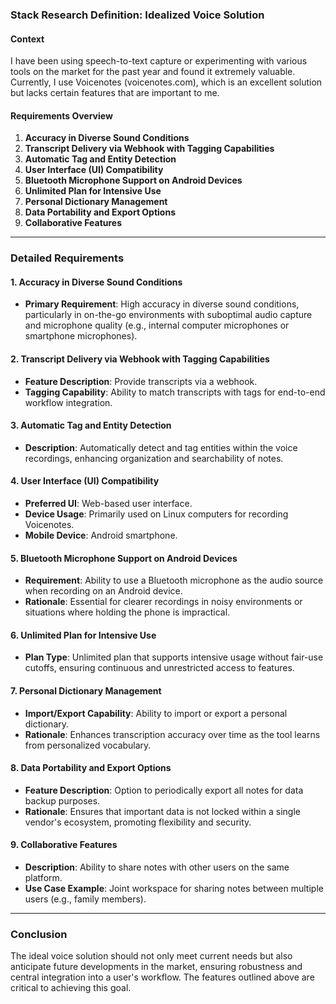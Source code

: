 <!-- Formatted by Tech Searches Formatting Agent -->
<!-- Original file: voice-note-app.md -->
<!-- Processed: 2025-08-25 11:58:42 -->
<!-- Model: qwen2.5:14b-instruct-q5_K_M -->

### Stack Research Definition: Idealized Voice Solution

#### Context
I have been using speech-to-text capture or experimenting with various tools on the market for the past year and found it extremely valuable. Currently, I use Voicenotes (voicenotes.com), which is an excellent solution but lacks certain features that are important to me.

#### Requirements Overview
1. **Accuracy in Diverse Sound Conditions**
2. **Transcript Delivery via Webhook with Tagging Capabilities**
3. **Automatic Tag and Entity Detection**
4. **User Interface (UI) Compatibility**
5. **Bluetooth Microphone Support on Android Devices**
6. **Unlimited Plan for Intensive Use**
7. **Personal Dictionary Management**
8. **Data Portability and Export Options**
9. **Collaborative Features**

---

### Detailed Requirements

#### 1. Accuracy in Diverse Sound Conditions
- **Primary Requirement**: High accuracy in diverse sound conditions, particularly in on-the-go environments with suboptimal audio capture and microphone quality (e.g., internal computer microphones or smartphone microphones).

#### 2. Transcript Delivery via Webhook with Tagging Capabilities
- **Feature Description**: Provide transcripts via a webhook.
- **Tagging Capability**: Ability to match transcripts with tags for end-to-end workflow integration.

#### 3. Automatic Tag and Entity Detection
- **Description**: Automatically detect and tag entities within the voice recordings, enhancing organization and searchability of notes.

#### 4. User Interface (UI) Compatibility
- **Preferred UI**: Web-based user interface.
- **Device Usage**: Primarily used on Linux computers for recording Voicenotes.
- **Mobile Device**: Android smartphone.

#### 5. Bluetooth Microphone Support on Android Devices
- **Requirement**: Ability to use a Bluetooth microphone as the audio source when recording on an Android device.
- **Rationale**: Essential for clearer recordings in noisy environments or situations where holding the phone is impractical.

#### 6. Unlimited Plan for Intensive Use
- **Plan Type**: Unlimited plan that supports intensive usage without fair-use cutoffs, ensuring continuous and unrestricted access to features.

#### 7. Personal Dictionary Management
- **Import/Export Capability**: Ability to import or export a personal dictionary.
- **Rationale**: Enhances transcription accuracy over time as the tool learns from personalized vocabulary.

#### 8. Data Portability and Export Options
- **Feature Description**: Option to periodically export all notes for data backup purposes.
- **Rationale**: Ensures that important data is not locked within a single vendor's ecosystem, promoting flexibility and security.

#### 9. Collaborative Features
- **Description**: Ability to share notes with other users on the same platform.
- **Use Case Example**: Joint workspace for sharing notes between multiple users (e.g., family members).

---

### Conclusion
The ideal voice solution should not only meet current needs but also anticipate future developments in the market, ensuring robustness and central integration into a user's workflow. The features outlined above are critical to achieving this goal.